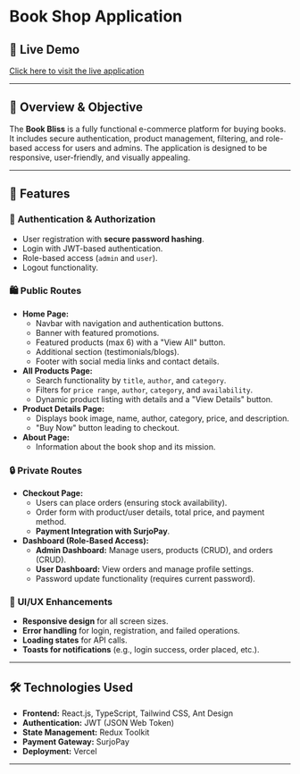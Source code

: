 # Book Shop Application

## 🚀 Live Demo

[Click here to visit the live application](https://book-bliss-alpha.vercel.app)

---

## 📌 Overview & Objective

The **Book Bliss** is a fully functional e-commerce platform for buying books. It includes secure authentication, product management, filtering, and role-based access for users and admins. The application is designed to be responsive, user-friendly, and visually appealing.

---

## 🎯 Features

### 🔐 **Authentication & Authorization**

- User registration with **secure password hashing**.
- Login with JWT-based authentication.
- Role-based access (`admin` and `user`).
- Logout functionality.

### 🛍 **Public Routes**

- **Home Page:**
  - Navbar with navigation and authentication buttons.
  - Banner with featured promotions.
  - Featured products (max 6) with a "View All" button.
  - Additional section (testimonials/blogs).
  - Footer with social media links and contact details.
- **All Products Page:**
  - Search functionality by `title`, `author`, and `category`.
  - Filters for `price range`, `author`, `category`, and `availability`.
  - Dynamic product listing with details and a "View Details" button.
- **Product Details Page:**
  - Displays book image, name, author, category, price, and description.
  - "Buy Now" button leading to checkout.
- **About Page:**
  - Information about the book shop and its mission.

### 🔒 **Private Routes**

- **Checkout Page:**
  - Users can place orders (ensuring stock availability).
  - Order form with product/user details, total price, and payment method.
  - **Payment Integration with SurjoPay**.
- **Dashboard (Role-Based Access):**
  - **Admin Dashboard:** Manage users, products (CRUD), and orders (CRUD).
  - **User Dashboard:** View orders and manage profile settings.
  - Password update functionality (requires current password).

### 🎨 **UI/UX Enhancements**

- **Responsive design** for all screen sizes.
- **Error handling** for login, registration, and failed operations.
- **Loading states** for API calls.
- **Toasts for notifications** (e.g., login success, order placed, etc.).

---

## 🛠️ Technologies Used

- **Frontend:** React.js, TypeScript, Tailwind CSS, Ant Design
- **Authentication:** JWT (JSON Web Token)
- **State Management:** Redux Toolkit
- **Payment Gateway:** SurjoPay
- **Deployment:** Vercel 

---




